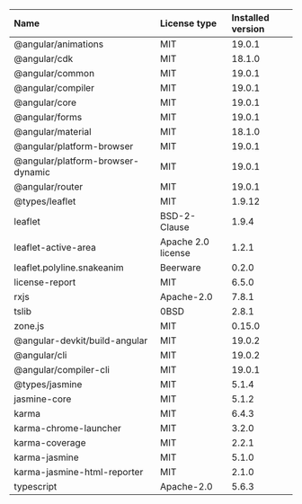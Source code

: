 | Name                              | License type       | Installed version |
| :-------------------------------- | :----------------- | :---------------- |
| @angular/animations               | MIT                | 19.0.1            |
| @angular/cdk                      | MIT                | 18.1.0            |
| @angular/common                   | MIT                | 19.0.1            |
| @angular/compiler                 | MIT                | 19.0.1            |
| @angular/core                     | MIT                | 19.0.1            |
| @angular/forms                    | MIT                | 19.0.1            |
| @angular/material                 | MIT                | 18.1.0            |
| @angular/platform-browser         | MIT                | 19.0.1            |
| @angular/platform-browser-dynamic | MIT                | 19.0.1            |
| @angular/router                   | MIT                | 19.0.1            |
| @types/leaflet                    | MIT                | 1.9.12            |
| leaflet                           | BSD-2-Clause       | 1.9.4             |
| leaflet-active-area               | Apache 2.0 license | 1.2.1             |
| leaflet.polyline.snakeanim        | Beerware           | 0.2.0             |
| license-report                    | MIT                | 6.5.0             |
| rxjs                              | Apache-2.0         | 7.8.1             |
| tslib                             | 0BSD               | 2.8.1             |
| zone.js                           | MIT                | 0.15.0            |
| @angular-devkit/build-angular     | MIT                | 19.0.2            |
| @angular/cli                      | MIT                | 19.0.2            |
| @angular/compiler-cli             | MIT                | 19.0.1            |
| @types/jasmine                    | MIT                | 5.1.4             |
| jasmine-core                      | MIT                | 5.1.2             |
| karma                             | MIT                | 6.4.3             |
| karma-chrome-launcher             | MIT                | 3.2.0             |
| karma-coverage                    | MIT                | 2.2.1             |
| karma-jasmine                     | MIT                | 5.1.0             |
| karma-jasmine-html-reporter       | MIT                | 2.1.0             |
| typescript                        | Apache-2.0         | 5.6.3             |

